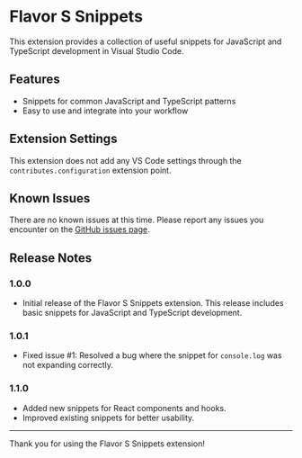 # Flavor S Snippets

This extension provides a collection of useful snippets for JavaScript and TypeScript development in Visual Studio Code.

## Features

- Snippets for common JavaScript and TypeScript patterns
- Easy to use and integrate into your workflow

## Extension Settings

This extension does not add any VS Code settings through the `contributes.configuration` extension point.

## Known Issues

There are no known issues at this time. Please report any issues you encounter on the [GitHub issues page](https://github.com/your-repo/issues).

## Release Notes

### 1.0.0

- Initial release of the Flavor S Snippets extension. This release includes basic snippets for JavaScript and TypeScript development.

### 1.0.1

- Fixed issue #1: Resolved a bug where the snippet for `console.log` was not expanding correctly.

### 1.1.0

- Added new snippets for React components and hooks.
- Improved existing snippets for better usability.

---

Thank you for using the Flavor S Snippets extension!